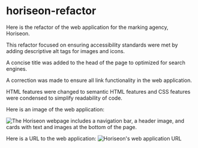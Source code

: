 # horiseon-refactor

Here is the refactor of the web application for the marking agency, Horiseon.

This refactor focused on ensuring accessibility standards were met by adding descriptive alt tags for images and icons.

A concise title was added to the head of the page to optimized for search engines.

A correction was made to ensure all link functionality in the web application.

HTML features were changed to semantic HTML features and CSS features were condensed to simplify readability of code. 

Here is an image of the web application: 

![The Horiseon webpage includes a navigation bar, a header image, and cards with text and images at the bottom of the page.](./Assets/01-html-css-git-homework-demo.png)

Here is a URL to the web application: ![Horiseon's web application URL](https://edanahy22.github.io/horiseon-refactor/)